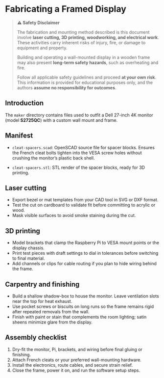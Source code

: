 # Fabricating a Framed Display

> **⚠️ Safety Disclaimer**
>
> The fabrication and mounting method described is this document involve **laser cutting, 3D printing, woodworking, and electrical work**. These activities carry inherent risks of injury, fire, or damage to equipment and property.
>
> Building and operating a wall-mounted display in a wooden frame may also present **long-term safety hazards**, such as overheating and fire.
>
> Follow all applicable safety guidelines and proceed **at your own risk**. This information is provided for educational purposes only, and the authors **assume no responsibility for outcomes**.

## Introduction

The `maker` directory contains files used to outfit a Dell 27-inch 4K monitor (model **S2725QC**) with a custom wall mount and frame.

## Manifest

- `cleat-spacers.scad`: OpenSCAD source file for spacer blocks. Ensures the French cleat bolts tighten into the VESA screw holes without crushing the monitor’s plastic back shell.

- `cleat-spacers.stl`: STL render of the spacer blocks, ready for 3D printing.

## Laser cutting

- Export bezel or mat templates from your CAD tool in SVG or DXF format.
- Test the cut on cardboard to validate fit before committing to acrylic or wood.
- Mask visible surfaces to avoid smoke staining during the cut.

## 3D printing

- Model brackets that clamp the Raspberry Pi to VESA mount points or the display chassis.
- Print test pieces with draft settings to dial in tolerances before switching to final material.
- Add channels or clips for cable routing if you plan to hide wiring behind the frame.

## Carpentry and finishing

- Build a shallow shadow-box to house the monitor. Leave ventilation slots near the top for heat exhaust.
- Use pocket screws or biscuits on long runs so the frame remains rigid after repeated removals from the wall.
- Finish with paint or stain that complements the room lighting; satin sheens minimize glare from the display.

## Assembly checklist

1. Dry-fit the monitor, Pi, brackets, and wiring before final gluing or finishing.
2. Attach French cleats or your preferred wall-mounting hardware.
3. Install the electronics, route cables, and secure strain relief.
4. Close the frame, power it on, and run the software setup steps.

